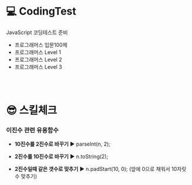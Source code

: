 # 💻 CodingTest

JavaScript 코딩테스트 준비

- 프로그래머스 입문100제
- 프로그래머스 Level 1
- 프로그래머스 Level 2
- 프로그래머스 Level 3

<br/><br/>

# 😎 스킬체크
### 이진수 관련 유용함수

- **10진수를 2진수로 바꾸기** ▶️ parseInt(n, 2);

- **2진수를 10진수로 바꾸기** ▶️ n.toString(2);

- **2진수일때 같은 갯수로 맞추기** ▶️ n.padStart(10, 0);  (앞에 0으로 채워서 10자릿수 맞추기)
